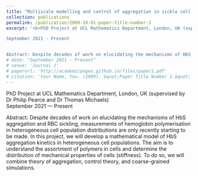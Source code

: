 ```yaml
---
title: "Multiscale modelling and control of aggregation in sickle cell populations"
collection: publications
permalink: /publication/2009-10-01-paper-title-number-1
excerpt: '<b>PhD Project at UCL Mathematics Department, London, UK (supervised by Dr Philip Pearce and Dr Thomas Michaels)</b><br>

September 2021 - Present 


Abstract: Despite decades of work on elucidating the mechanisms of HbS aggregation and RBC sickling, measurements of hemoglobin polymerisation in heterogeneous cell population distributions are only recently starting to be made. In this project, we will develop a mathematical model of HbS aggregation kinetics in heterogeneous cell populations. The aim is to understand the assortment of polymers in cells and determine the distribution of mechanical properties of cells (stiffness).  To do so, we will combine theory of aggregation, control theory, and coarse-grained simulations. '
# date: "September 2021 - Present"
# venue: 'Journal 1'
# paperurl: 'http://academicpages.github.io/files/paper1.pdf'
# citation: 'Your Name, You. (2009). &quot;Paper Title Number 1.&quot; <i>Journal 1</i>. 1(1).'
---
```

PhD Project at UCL Mathematics Department, London, UK (supervised by Dr Philip Pearce and Dr Thomas Michaels)  
September 2021 — Present  

Abstract: Despite decades of work on elucidating the mechanisms of HbS aggregation and RBC sickling, measurements of hemoglobin polymerisation in heterogeneous cell population distributions are only recently starting to be made. In this project, we will develop a mathematical model of HbS aggregation kinetics in heterogeneous cell populations. The aim is to understand the assortment of polymers in cells and determine the distribution of mechanical properties of cells (stiffness).  To do so, we will combine theory of aggregation, control theory, and coarse-grained simulations. 

<!-- [Download paper here](http://academicpages.github.io/files/paper1.pdf) -->

<!-- Recommended citation: Your Name, You. (2009). "Paper Title Number 1." <i>Journal 1</i>. 1(1). -->
